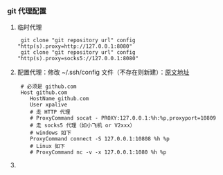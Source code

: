 ### git 代理配置

1. 临时代理
    ```shell script
     git clone "git repository url" config "http(s).proxy=http://127.0.0.1:8080"
     git clone "git repository url" config "http(s).proxy=socks5://127.0.0.1:8080"
    ```
1. 配置代理：修改 ~/.ssh/config 文件（不存在则新建）：[原文地址][1]
    ```shell script
     # 必须是 github.com
     Host github.com
        HostName github.com
        User xpalive
        # 走 HTTP 代理
        # ProxyCommand socat - PROXY:127.0.0.1:%h:%p,proxyport=10809
        # 走 socks5 代理（如小飞机 or V2xxx）
        # windows 如下
        ProxyCommand connect -S 127.0.0.1:10808 %h %p
        # Linux 如下
        # ProxyCommand nc -v -x 127.0.0.1:1080 %h %p
    ```
1. 



[1]: https://bin.zmide.com/?p=748